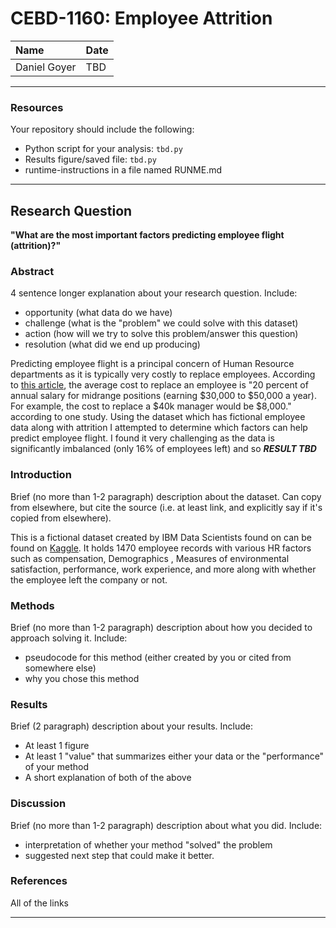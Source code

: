 # CEBD-1160: Employee Attrition

| Name | Date |
|:-------|:---------------|
|Daniel Goyer|TBD|

-----

### Resources
Your repository should include the following:

- Python script for your analysis: `tbd.py`
- Results figure/saved file: `tbd.py`
- runtime-instructions in a file named RUNME.md

-----

## Research Question

<b>"What are the most important factors predicting employee flight (attrition)?"</b>

### Abstract

4 sentence longer explanation about your research question. Include:

- opportunity (what data do we have)
- challenge (what is the "problem" we could solve with this dataset)
- action (how will we try to solve this problem/answer this question)
- resolution (what did we end up producing)

Predicting employee flight is a principal concern of Human Resource departments as it is typically very costly to replace employees. According to [this article](https://www.peoplekeep.com/blog/bid/312123/employee-retention-the-real-cost-of-losing-an-employee), the average cost to replace an employee is "20 percent of annual salary for midrange positions (earning $30,000 to $50,000 a year). For example, the cost to replace a $40k manager would be $8,000." according to one study. Using the dataset which has fictional employee data along with attrition I attempted to determine which factors can help predict employee flight. I found it very challenging as the data is significantly imbalanced (only 16% of employees left) and so <b><i>RESULT TBD</i></b>

### Introduction

Brief (no more than 1-2 paragraph) description about the dataset. Can copy from elsewhere, but cite the source (i.e. at least link, and explicitly say if it's copied from elsewhere).

This is a fictional dataset created by IBM Data Scientists found on can be found on [Kaggle](https://www.kaggle.com/pavansubhasht/ibm-hr-analytics-attrition-dataset). 
It holds 1470 employee records with various HR factors such as compensation, Demographics , Measures of environmental satisfaction, performance, work experience, and more along with whether the employee left the company or not.

### Methods

Brief (no more than 1-2 paragraph) description about how you decided to approach solving it. Include:

- pseudocode for this method (either created by you or cited from somewhere else)
- why you chose this method

### Results

Brief (2 paragraph) description about your results. Include:

- At least 1 figure
- At least 1 "value" that summarizes either your data or the "performance" of your method
- A short explanation of both of the above

### Discussion
Brief (no more than 1-2 paragraph) description about what you did. Include:

- interpretation of whether your method "solved" the problem
- suggested next step that could make it better.

### References
All of the links

-------
